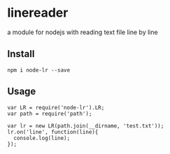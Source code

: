 linereader
==========

a module for nodejs with reading text file line by line

## Install
```npm i node-lr --save```
## Usage
```
var LR = require('node-lr').LR;
var path = require('path');

var lr = new LR(path.join(__dirname, 'test.txt'));
lr.on('line', function(line){
  console.log(line);
});
```
